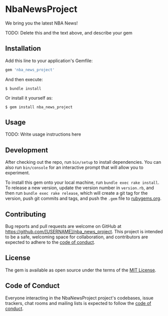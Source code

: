 # NbaNewsProject

We bring you the latest NBA News!

TODO: Delete this and the text above, and describe your gem

## Installation

Add this line to your application's Gemfile:

```ruby
gem 'nba_news_project'
```

And then execute:

    $ bundle install

Or install it yourself as:

    $ gem install nba_news_project

## Usage

TODO: Write usage instructions here

## Development

After checking out the repo, run `bin/setup` to install dependencies. You can also run `bin/console` for an interactive prompt that will allow you to experiment.

To install this gem onto your local machine, run `bundle exec rake install`. To release a new version, update the version number in `version.rb`, and then run `bundle exec rake release`, which will create a git tag for the version, push git commits and tags, and push the `.gem` file to [rubygems.org](https://rubygems.org).

## Contributing

Bug reports and pull requests are welcome on GitHub at https://github.com/[USERNAME]/nba_news_project. This project is intended to be a safe, welcoming space for collaboration, and contributors are expected to adhere to the [code of conduct](https://github.com/[USERNAME]/nba_news_project/blob/master/CODE_OF_CONDUCT.md).


## License

The gem is available as open source under the terms of the [MIT License](https://opensource.org/licenses/MIT).

## Code of Conduct

Everyone interacting in the NbaNewsProject project's codebases, issue trackers, chat rooms and mailing lists is expected to follow the [code of conduct](https://github.com/[USERNAME]/nba_news_project/blob/master/CODE_OF_CONDUCT.md).
